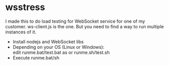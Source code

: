 # wsstress
I made this to do load testing for WebSocket service for one of my customer. ws-client.js is the one. But you need to find a way to run multiple instances of it.<br>
- Install nodejs and WebSocket libs<br>
- Depending on your OS (Linux or Windows):<br>
edit runme.bat/test.bat as or runme.sh/test.sh<br />
- Execute runme.bat/sh<br>
